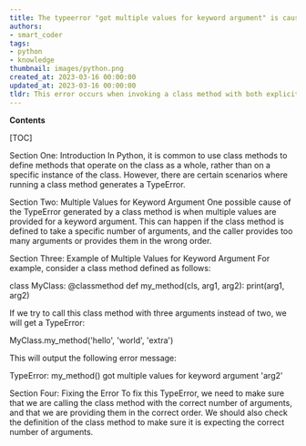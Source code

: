 ```yaml
---
title: The typeerror "got multiple values for keyword argument" is caused by a class method
authors:
- smart_coder
tags:
- python
- knowledge
thumbnail: images/python.png
created_at: 2023-03-16 00:00:00
updated_at: 2023-03-16 00:00:00
tldr: This error occurs when invoking a class method with both explicit and implicit arguments.
---
```


**Contents**

[TOC]

Section One: Introduction
In Python, it is common to use class methods to define methods that operate on the class as a whole, rather than on a specific instance of the class. However, there are certain scenarios where running a class method generates a TypeError.

Section Two: Multiple Values for Keyword Argument
One possible cause of the TypeError generated by a class method is when multiple values are provided for a keyword argument. This can happen if the class method is defined to take a specific number of arguments, and the caller provides too many arguments or provides them in the wrong order.

Section Three: Example of Multiple Values for Keyword Argument
For example, consider a class method defined as follows:

class MyClass:
    @classmethod
    def my_method(cls, arg1, arg2):
        print(arg1, arg2)

If we try to call this class method with three arguments instead of two, we will get a TypeError:

MyClass.my_method('hello', 'world', 'extra')

This will output the following error message:

TypeError: my_method() got multiple values for keyword argument 'arg2'

Section Four: Fixing the Error
To fix this TypeError, we need to make sure that we are calling the class method with the correct number of arguments, and that we are providing them in the correct order. We should also check the definition of the class method to make sure it is expecting the correct number of arguments.

